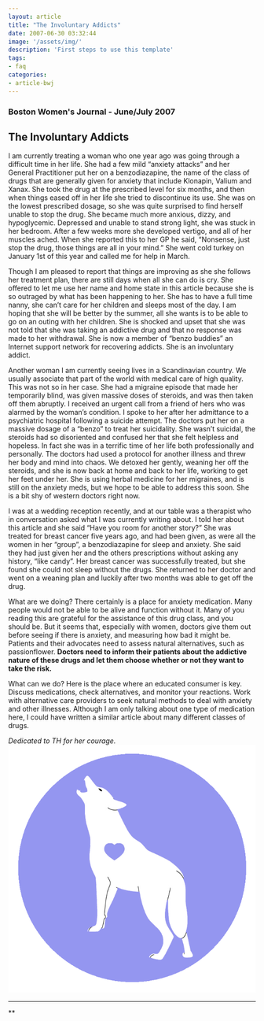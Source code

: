 ```yaml
---
layout: article
title: "The Involuntary Addicts"
date: 2007-06-30 03:32:44
image: '/assets/img/'
description: 'First steps to use this template'
tags:
- faq
categories:
- article-bwj
---  
```


### Boston Women's Journal - June/July 2007
 

## The Involuntary Addicts

I am currently treating a woman who one year ago was going through a difficult time in her life. She had a few mild “anxiety attacks” and her General Practitioner put her on a benzodiazapine, the name of the class of drugs that are generally given for anxiety that include Klonapin, Valium and Xanax. She took the drug at the prescribed level for six months, and then when things eased off in her life she tried to discontinue its use. She was on the lowest prescribed dosage, so she was quite surprised to find herself unable to stop the drug. She became much more anxious, dizzy, and hypoglycemic. Depressed and unable to stand strong light, she was stuck in her bedroom. After a few weeks more she developed vertigo, and all of her muscles ached. When she reported this to her GP he said, “Nonsense, just stop the drug, those things are all in your mind.” She went cold turkey on January 1st of this year and called me for help in March.

Though I am pleased to report that things are improving as she she follows her treatment plan, there are still days when all she can do is cry. She offered to let me use her name and home state in this article because she is so outraged by what has been happening to her. She has to have a full time nanny, she can’t care for her children and sleeps most of the day. I am hoping that she will be better by the summer, all she wants is to be able to go on an outing with her children. She is shocked and upset that she was not told that she was taking an addictive drug and that no response was made to her withdrawal. She is now a member of “benzo buddies” an Internet support network for recovering addicts. She is an involuntary addict.

Another woman I am currently seeing lives in a Scandinavian country. We usually associate that part of the world with medical care of high quality. This was not so in her case. She had a migraine episode that made her temporarily blind, was given massive doses of steroids, and was then taken off them abruptly. I received an urgent call from a friend of hers who was alarmed by the woman’s condition. I spoke to her after her admittance to a psychiatric hospital following a suicide attempt. The doctors put her on a massive dosage of a “benzo” to treat her suicidality. She wasn’t suicidal, the steroids had so disoriented and confused her that she felt helpless and hopeless. In fact she was in a terrific time of her life both professionally and personally. The doctors had used a protocol for another illness and threw her body and mind into chaos. We detoxed her gently, weaning her off the steroids, and she is now back at home and back to her life, working to get her feet under her. She is using herbal medicine for her migraines, and is still on the anxiety meds, but we hope to be able to address this soon. She is a bit shy of western doctors right now.

I was at a wedding reception recently, and at our table was a therapist who in conversation asked what I was currently writing about. I told her about this article and she said “Have you room for another story?” She was treated for breast cancer five years ago, and had been given, as were all the women in her “group”, a benzodiazapine for sleep and anxiety. She said they had just given her and the others prescriptions without asking any history, “like candy”. Her breast cancer was successfully treated, but she found she could not sleep without the drugs. She returned to her doctor and went on a weaning plan and luckily after two months was able to get off the drug.

What are we doing? There certainly is a place for anxiety medication. Many people would not be able to be alive and function without it. Many of you reading this are grateful for the assistance of this drug class, and you should be. But it seems that, especially with women, doctors give them out before seeing if there is anxiety, and measuring how bad it might be. Patients and their advocates need to assess natural alternatives, such as passionflower. **Doctors need to inform their patients about the addictive nature of these drugs and let them choose whether or not they want to take the risk.**

What can we do? Here is the place where an educated consumer is key. Discuss medications, check alternatives, and monitor your reactions. Work with alternative care providers to seek natural methods to deal with anxiety and other illnesses. Although I am only talking about one type of medication here, I could have written a similar article about many different classes of drugs.

*Dedicated to TH for her courage.*
![](../img/wolflogo.png)
* * *
**
